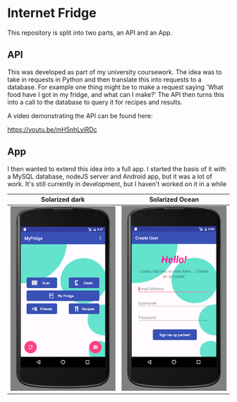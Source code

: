 # Internet Fridge

This repository is split into two parts, an API and an App.

## API

This was developed as part of my university coursework. The idea was to take in requests in Python and then translate this into requests to a database. For example one thing might be to make a request saying 'What food have I got in my fridge, and what can I make?' The API then turns this into a call to the database to query it for recipes and results.

A video demonstrating the API can be found here:

https://youtu.be/mH5nhLyiRDc

## App

I then wanted to extend this idea into a full app. I started the basis of it with a MySQL database, nodeJS server and Android app, but it was a lot of work. It's still currently in development, but I haven't worked on it in a while

Solarized dark             |  Solarized Ocean
:-------------------------:|:-------------------------:
![alt text](/README_Images/Home_Screen.png  "Login_Screen")  | ![alt text](/README_Images/Login_Screen.png "Home_Screen") 

